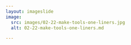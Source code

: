 ```yaml
---
layout: imageslide
image:
  src: images/02-22-make-tools-one-liners.jpg
  alt: 02-22-make-tools-one-liners.md

---
```

